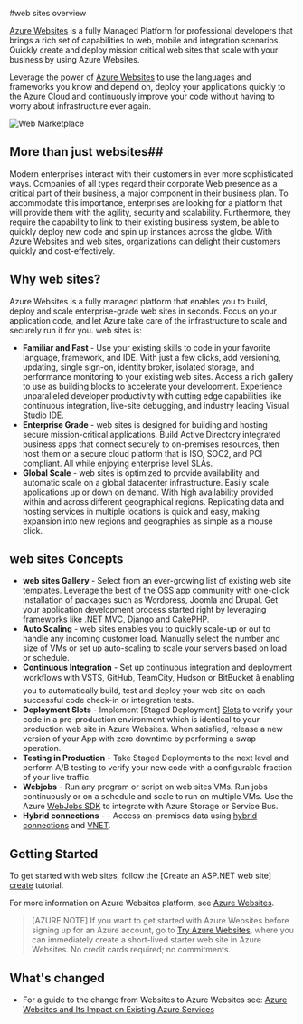 <!-- not suitable for Mooncake -->

<properties
	pageTitle="web sites overview"
	description="Learn more about Azure Websites"
	services="app-service\web"
	documentationCenter=""
	authors="jaime-espinosa"
	manager="wpickett"
	editor="jimbe"/>

<tags
	ms.service="app-service-web"
	ms.date="10/27/2015"
	wacn.date=""/>


#web sites overview

[Azure Websites](/documentation/services/web-sites/) is a fully Managed Platform for professional developers that brings a rich set of capabilities to web, mobile and integration scenarios. Quickly create and deploy mission critical web sites that scale with your business by using Azure Websites.

Leverage the power of [Azure Websites](/documentation/services/web-sites/) to use the languages and frameworks you know and depend on, deploy your applications quickly to the Azure Cloud and continuously improve your code without having to worry about infrastructure ever again.

![Web Marketplace](./media/app-service-web-overview/marketplace.png)

## More than just websites##

Modern enterprises interact with their customers in ever more sophisticated ways. Companies of all types regard their corporate Web presence as a critical part of their business, a major component in their business plan. To accommodate this importance, enterprises are looking for a platform that will provide them with the agility, security and scalability. Furthermore, they require the capability to link to their existing business system, be able to quickly deploy new code and spin up instances across the globe. With Azure Websites and web sites, organizations can delight their customers quickly and cost-effectively.

## Why web sites? ##

Azure Websites is a fully managed platform that enables you to build, deploy and scale enterprise-grade web sites in seconds. Focus on your application code, and let Azure take care of the infrastructure to scale and securely run it for you. web sites is:

- **Familiar and Fast** - Use your existing skills to code in your favorite language, framework, and IDE. With just a few clicks, add versioning, updating, single sign-on, identity broker, isolated storage, and performance monitoring to your existing web sites.  Access a rich gallery to use as building blocks to accelerate your development. Experience unparalleled developer productivity with cutting edge capabilities like continuous integration, live-site debugging, and industry leading Visual Studio IDE.
- **Enterprise Grade** - web sites is designed for building and hosting secure mission-critical applications. Build Active Directory integrated business apps that connect securely to on-premises resources, then host them on a secure cloud platform that is ISO, SOC2, and PCI compliant. All while enjoying enterprise level SLAs.
- **Global Scale** - web sites is optimized to provide availability and automatic scale on a global datacenter infrastructure. Easily scale applications up or down on demand. With high availability provided within and across different geographical regions. Replicating data and hosting services in multiple locations is quick and easy, making expansion into new regions and geographies as simple as a mouse click.  

## web sites Concepts ##

- **web sites Gallery** - Select from an ever-growing list of existing web site templates. Leverage the best of the OSS app community with one-click installation of packages such as Wordpress, Joomla and Drupal. Get your application development process started right by leveraging frameworks like .NET MVC, Django and CakePHP.
- **Auto Scaling** - web sites enables you to quickly scale-up or out to handle any incoming customer load. Manually select the number and size of VMs or set up auto-scaling to scale your servers based on load or schedule.
- **Continuous Integration** - Set up continuous integration and deployment workflows with VSTS, GitHub, TeamCity, Hudson or BitBucket â enabling you to automatically build, test and deploy your web site on each successful code check-in or integration tests.
- **Deployment Slots** - Implement [Staged Deployment] [Slots] to verify your code in a pre-production environment which is identical to your production web site in Azure Websites. When satisfied, release a new version of your App with zero downtime by performing a swap operation. 
- **Testing in Production** - Take Staged Deployments to the next level and perform A/B testing to verify your new code with a configurable fraction of your live traffic. 
- **Webjobs** - Run any program or script on web sites VMs. Run jobs continuously or on a schedule and scale to run on multiple VMs. Use the Azure [WebJobs SDK][Webjobs] to integrate with Azure Storage or Service Bus.
- **Hybrid connections** - - Access on-premises data using [hybrid connections](/documentation/articles/integration-hybrid-connection-overview) and [VNET](/documentation/articles/web-sites-integrate-with-vnet).

## Getting Started ##
To get started with web sites, follow the [Create an ASP.NET web site] [create] tutorial.

For more information on Azure Websites platform, see [Azure Websites][appservice].

>[AZURE.NOTE] If you want to get started with Azure Websites before signing up for an Azure account, go to [Try Azure Websites](https://tryappservice.azure.com/), where you can immediately create a short-lived starter web site in Azure Websites. No credit cards required; no commitments.

## What's changed
* For a guide to the change from Websites to Azure Websites see: [Azure Websites and Its Impact on Existing Azure Services](/documentation/services/web-sites/)

[appservice]: ../app-service/app-service-value-prop-what-is.md
[create]: web-sites-dotnet-get-started.md
[Webjobs]: websites-dotnet-webjobs-sdk-get-started.md
[Slots]: web-sites-staged-publishing.md

 
